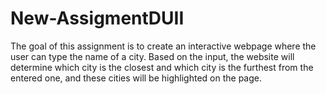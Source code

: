 # New-AssigmentDUII
The goal of this assignment is to create an interactive webpage where the user can type the name of a city. Based on the input, the website will determine which city is the closest and which city is the furthest from the entered one, and these cities will be highlighted on the page.
